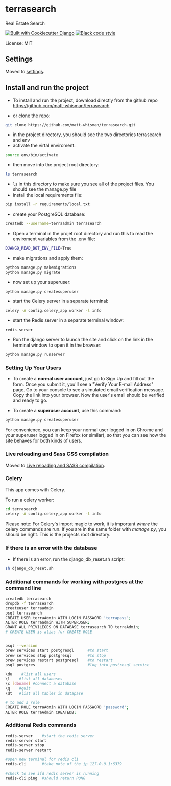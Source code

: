# terrasearch

Real Estate Search

[![Built with Cookiecutter Django](https://img.shields.io/badge/built%20with-Cookiecutter%20Django-ff69b4.svg?logo=cookiecutter)](https://github.com/cookiecutter/cookiecutter-django/)
[![Black code style](https://img.shields.io/badge/code%20style-black-000000.svg)](https://github.com/ambv/black)

License: MIT

## Settings

Moved to [settings](http://cookiecutter-django.readthedocs.io/en/latest/settings.html).

## Install and run the project

- To install and run the project, download directly from the github repo <https://github.com/matt-whisman/terrasearch>

- or clone the repo:

```bash
git clone https://github.com/matt-whisman/terrasearch.git
```

- in the project directory, you should see the two directories terrasearch and env
- activate the virtal enviroment:

```bash
source env/bin/activate
```

- then move into the project root directory:

```bash
ls terrasearch
```

- `ls` in this directory to make sure you see all of the project files.  You should see the manage.py file
- install the local requirements file:

```bash
pip install -r requirements/local.txt
```

- create your PostgreSQL database:

```bash
createdb --username=terraadmin terrasearch
```

- Open a terminal in the projet root directory and run this to read the enviroment variables from the .env file:

```bash
DJANGO_READ_DOT_ENV_FILE=True
```

- make migrations and apply them:

```bash
python manage.py makemigrations
python manage.py migrate
```

- now set up your superuser:

```bash
python manage.py createsuperuser
```

- start the Celery server in a separate terminal:

```bash
celery -A config.celery_app worker -l info
```

- start the Redis server in a separate terminal window:

```bash
redis-server
```

- Run the django server to launch the site and click on the link in the terminal window to open it in the browser:

```bash
python manage.py runserver
```

### Setting Up Your Users

- To create a **normal user account**, just go to Sign Up and fill out the form. Once you submit it, you'll see a "Verify Your E-mail Address" page. Go to your console to see a simulated email verification message. Copy the link into your browser. Now the user's email should be verified and ready to go.

- To create a **superuser account**, use this command:

```bash
python manage.py createsuperuser
```

For convenience, you can keep your normal user logged in on Chrome and your superuser logged in on Firefox (or similar), so that you can see how the site behaves for both kinds of users.

### Live reloading and Sass CSS compilation

Moved to [Live reloading and SASS compilation](https://cookiecutter-django.readthedocs.io/en/latest/developing-locally.html#sass-compilation-live-reloading).

### Celery

This app comes with Celery.

To run a celery worker:

``` bash
cd terrasearch
celery -A config.celery_app worker -l info
```

Please note: For Celery's import magic to work, it is important *where* the celery commands are run. If you are in the same folder with *manage.py*, you should be right.  This is the projects root directory.

### If there is an error with the database

- If there is an error, run the django_db_reset.sh script:

```bash
sh django_db_reset.sh
```

### Additional commands for working with postgres at the command line

```bash
createdb terrasearch
dropdb -f terrasearch
createuser terraadmin
psql terrasearch
CREATE USER terraAdmin WITH LOGIN PASSWORD 'terrapass';
ALTER ROLE terraadmin WITH SUPERUSER;
GRANT ALL PRIVILEGES ON DATABASE terrasearch TO terraAdmin;
# CREATE USER is alias for CREATE ROLE


psql --version
brew services start postgresql      #to start
brew services stop postgresql       #to stop
brew services restart postgresql    #to restart
psql postgres                       #log into postresql service

\du    #list all users
\l    #list all databases
\c [dbname] #connect a database
\q    #quit
\dt   #list all tables in datapase

# to add a role
CREATE ROLE terraAdmin WITH LOGIN PASSWORD 'password';
ALTER ROLE terraAdmin CREATEDB;
```

### Additional Redis commands

```bash
redis-server    #start the redis server
redis-server start
redis-server stop
redis-server restart

#open new terminal for redis cli
redis-cli       #take note of the ip 127.0.0.1:6379

#check to see ifd redis server is running
redis-cli ping  #should return PONG
```

